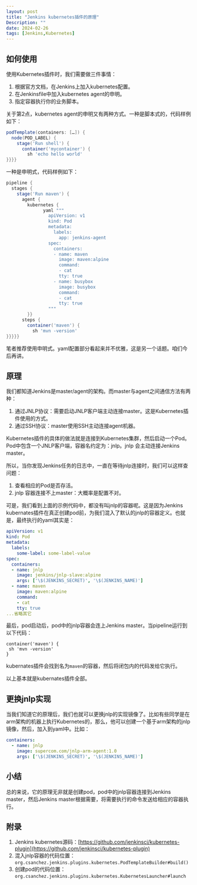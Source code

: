 ```yaml
---
layout: post
title: "Jenkins kubernetes插件的原理"
Description: ""
date: 2024-02-26
tags: [Jenkins,Kubernetes]
---
```


## 如何使用
使用Kubernetes插件时，我们需要做三件事情：
1. 根据官方文档，在Jenkins上加入kubernetes配置。
2. 在Jenkinsfile中加入kubernetes agent的申明。
3. 指定容器执行你的业务脚本。

关于第2点，kubernetes agent的申明又有两种方式。一种是脚本式的，代码样例如下：

```groovy
podTemplate(containers: […]) {
  node(POD_LABEL) {
    stage('Run shell') {
      container('mycontainer') {
        sh 'echo hello world'
}}}}
```

一种是申明式，代码样例如下：
```groovy
pipeline {
  stages {
    stage('Run maven') {
      agent {
        kubernetes {
              yaml """
                apiVersion: v1
                kind: Pod
                metadata:
                  labels:
                    app: jenkins-agent
                spec:
                  containers:
                  - name: maven
                    image: maven:alpine
                    command:
                    - cat
                    tty: true
                  - name: busybox
                    image: busybox
                    command:
                    - cat
                    tty: true
                """  
        }}
      steps {
        container('maven') {
          sh 'mvn -version'
}}}}}
```
笔者推荐使用申明式。yaml配置部分看起来并不优雅，这是另一个话题。咱们今后再讲。

## 原理
我们都知道Jenkins是master/agent的架构。而master与agent之间通信方法有两种：
1. 通过JNLP协议：需要启动JNLP客户端主动连接master。这是Kubernetes插件使用的方式。
2. 通过SSH协议：master使用SSH主动连接agent机器。

Kubernetes插件的具体的做法就是连接到Kubernetes集群，然后启动一个Pod。Pod中包含一个JNLP客户端，容器名约定为：jnlp。jnlp 会主动连接Jenkins master。

所以，当你发现Jenkins任务的日志中，一直在等待jnlp连接时，我们可以这样查问题：
1. 查看相应的Pod是否存活。
2. jnlp 容器连接不上master：大概率是配置不对。

可是，我们看到上面的示例代码中，都没有叫jnlp的容器呢。这是因为Jenkins kubernates插件在真正创建pod前，为我们混入了默认的jnlp的容器定义。也就是，最终执行的yaml其实是：
```yaml
apiVersion: v1
kind: Pod
metadata:
  labels:
    some-label: some-label-value
spec:
  containers:
  - name: jnlp
    image: jenkins/jnlp-slave:alpine
    args: ['\$(JENKINS_SECRET)', '\$(JENKINS_NAME)']
  - name: maven
    image: maven:alpine
    command:
    - cat
    tty: true
...省略其它
```

最后，pod启动后，pod中的jnlp容器会连上Jenkins master。当pipeline运行到以下代码：
```
container('maven') {
 sh 'mvn -version'
}
```
kubernates插件会找到名为`maven`的容器，然后将闭包内的代码发给它执行。

以上基本就是kubernates插件全部。

## 更换jnlp实现
当我们知道它的原理后，我们也就可以更换jnlp的实现镜像了。比如有些同学是在arm架构的机器上执行Kubernetes的，那么，他可以创建一个基于arm架构的jnlp镜像，然后，加入到yaml中。比如：
```yaml
containers:
  - name: jnlp
    image: supercom.com/jnlp-arm-agent:1.0
    args: ['\$(JENKINS_SECRET)', '\$(JENKINS_NAME)']
```

## 小结
总的来说，它的原理无非就是创建pod，pod中的jnlp容器连接到Jenkins master，然后Jenkins master根据需要，将需要执行的命令发送给相应的容器执行。

## 附录
1. Jenkins kubernetes源码：[https://github.com/jenkinsci/kubernetes-plugin](https://github.com/jenkinsci/kubernetes-plugin)
1. 混入jnlp容器的代码位置：`org.csanchez.jenkins.plugins.kubernetes.PodTemplateBuilder#build()`
1. 创建pod的代码位置：`org.csanchez.jenkins.plugins.kubernetes.KubernetesLauncher#launch`
